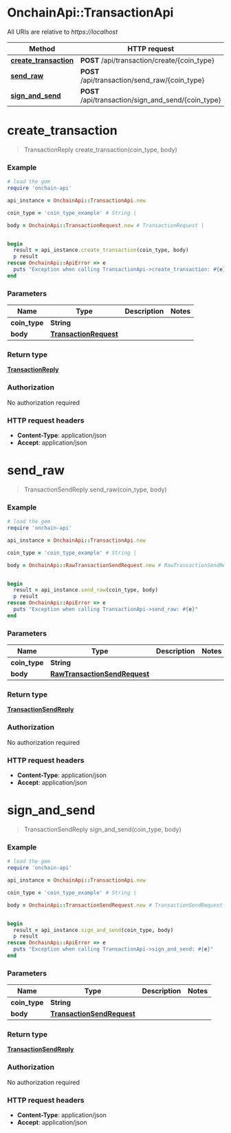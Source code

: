 # OnchainApi::TransactionApi

All URIs are relative to *https://localhost*

Method | HTTP request | Description
------------- | ------------- | -------------
[**create_transaction**](TransactionApi.md#create_transaction) | **POST** /api/transaction/create/{coin_type} | 
[**send_raw**](TransactionApi.md#send_raw) | **POST** /api/transaction/send_raw/{coin_type} | 
[**sign_and_send**](TransactionApi.md#sign_and_send) | **POST** /api/transaction/sign_and_send/{coin_type} | 


# **create_transaction**
> TransactionReply create_transaction(coin_type, body)



### Example
```ruby
# load the gem
require 'onchain-api'

api_instance = OnchainApi::TransactionApi.new

coin_type = 'coin_type_example' # String | 

body = OnchainApi::TransactionRequest.new # TransactionRequest | 


begin
  result = api_instance.create_transaction(coin_type, body)
  p result
rescue OnchainApi::ApiError => e
  puts "Exception when calling TransactionApi->create_transaction: #{e}"
end
```

### Parameters

Name | Type | Description  | Notes
------------- | ------------- | ------------- | -------------
 **coin_type** | **String**|  | 
 **body** | [**TransactionRequest**](TransactionRequest.md)|  | 

### Return type

[**TransactionReply**](TransactionReply.md)

### Authorization

No authorization required

### HTTP request headers

 - **Content-Type**: application/json
 - **Accept**: application/json



# **send_raw**
> TransactionSendReply send_raw(coin_type, body)



### Example
```ruby
# load the gem
require 'onchain-api'

api_instance = OnchainApi::TransactionApi.new

coin_type = 'coin_type_example' # String | 

body = OnchainApi::RawTransactionSendRequest.new # RawTransactionSendRequest | 


begin
  result = api_instance.send_raw(coin_type, body)
  p result
rescue OnchainApi::ApiError => e
  puts "Exception when calling TransactionApi->send_raw: #{e}"
end
```

### Parameters

Name | Type | Description  | Notes
------------- | ------------- | ------------- | -------------
 **coin_type** | **String**|  | 
 **body** | [**RawTransactionSendRequest**](RawTransactionSendRequest.md)|  | 

### Return type

[**TransactionSendReply**](TransactionSendReply.md)

### Authorization

No authorization required

### HTTP request headers

 - **Content-Type**: application/json
 - **Accept**: application/json



# **sign_and_send**
> TransactionSendReply sign_and_send(coin_type, body)



### Example
```ruby
# load the gem
require 'onchain-api'

api_instance = OnchainApi::TransactionApi.new

coin_type = 'coin_type_example' # String | 

body = OnchainApi::TransactionSendRequest.new # TransactionSendRequest | 


begin
  result = api_instance.sign_and_send(coin_type, body)
  p result
rescue OnchainApi::ApiError => e
  puts "Exception when calling TransactionApi->sign_and_send: #{e}"
end
```

### Parameters

Name | Type | Description  | Notes
------------- | ------------- | ------------- | -------------
 **coin_type** | **String**|  | 
 **body** | [**TransactionSendRequest**](TransactionSendRequest.md)|  | 

### Return type

[**TransactionSendReply**](TransactionSendReply.md)

### Authorization

No authorization required

### HTTP request headers

 - **Content-Type**: application/json
 - **Accept**: application/json




